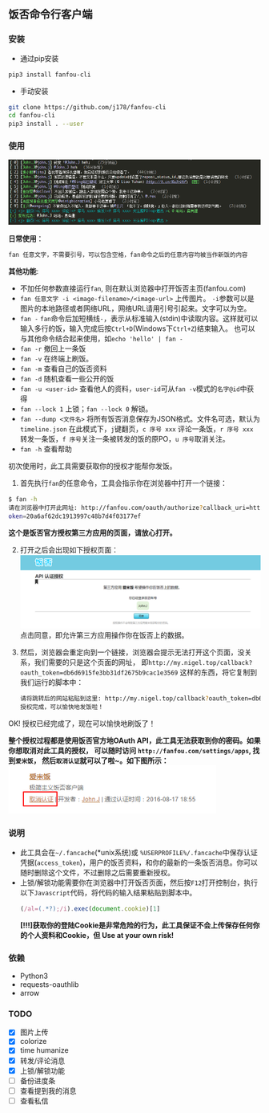 ## 饭否命令行客户端

### 安装
- 通过pip安装
```sh
pip3 install fanfou-cli
```
- 手动安装
```sh
git clone https://github.com/j178/fanfou-cli
cd fanfou-cli
pip3 install . --user
```

### 使用
![](_images/4.png)

**日常使用**：

```sh
fan 任意文字，不需要引号，可以包含空格，fan命令之后的任意内容均被当作新饭的内容
```

**其他功能**:
- 不加任何参数直接运行`fan`, 则在默认浏览器中打开饭否主页(fanfou.com)
- `fan 任意文字 -i <image-filename>/<image-url>` 上传图片。
    `-i`参数可以是图片的本地路径或者网络URL，网络URL请用引号引起来。文字可以为空。
- `fan -`  `fan`命令后加短横线`-`，表示从标准输入(stdin)中读取内容。这样就可以输入多行的饭，输入完成后按`Ctrl+D`(Windows下`Ctrl+Z`)结束输入。
    也可以与其他命令结合起来使用，如`echo 'hello' | fan -`
- `fan -r` 撤回上一条饭
- `fan -v` 在终端上刷饭。  
- `fan -m` 查看自己的饭否资料
- `fan -d` 随机查看一些公开的饭
- `fan -u <user-id>` 查看他人的资料，`user-id`可从`fan -v`模式的`名字@id`中获得
- `fan --lock 1` 上锁；`fan --lock 0` 解锁。
- `fan --dump <文件名>` 将所有饭否消息保存为JSON格式。文件名可选，默认为`timeline.json`
    在此模式下，`j`键翻页，`c 序号 xxx` 评论一条饭，`r 序号 xxx` 转发一条饭，`f 序号`关注一条被转发的饭的原PO，`u 序号`取消关注。
- `fan -h` 查看帮助


初次使用时，此工具需要获取你的授权才能帮你发饭。
1. 首先执行`fan`的任意命令，工具会指示你在浏览器中打开一个链接：
```sh
$ fan -h
请在浏览器中打开此网址: http://fanfou.com/oauth/authorize?callback_uri=http%3A%2F%2Fu.nigel.top&oauth_t
oken=20a6af62dc1913997c48b7d4f03177ef
```
**这个是饭否官方授权第三方应用的页面，请放心打开。**  

2. 打开之后会出现如下授权页面：
    ![](_images/1.png)
    点击同意，即允许第三方应用操作你在饭否上的数据。

3. 然后，浏览器会重定向到一个链接，浏览器会提示无法打开这个页面，没关系，我们需要的只是这个页面的网址，
即`http://my.nigel.top/callback?oauth_token=db6d6915fe3bb31df2675b9cac1e3569` 这样的东西，将它复制到我们运行的脚本中：
    ```sh
    请将跳转后的网站粘贴到这里: http://my.nigel.top/callback?oauth_token=db6d6915fe3bb31df2675b9cac1e3569
    授权完成，可以愉快地发饭啦！
    ```
OK! 授权已经完成了，现在可以愉快地刷饭了！

**整个授权过程都是使用饭否官方地OAuth API，此工具无法获取到你的密码。如果你想取消对此工具的授权，
可以随时访问 `http://fanfou.com/settings/apps`, 找到`爱米饭`， 然后`取消认证`就可以了啦~。如下图所示：**
![](_images/2.png)


### 说明
- 此工具会在`~/.fancache`(*unix系统)或 `%USERPROFILE%/.fancache`中保存认证凭据(`access_token`)，用户的饭否资料，和你的最新的一条饭否消息。你可以随时删除这个文件，不过删除之后需要重新授权。
- 上锁/解锁功能需要你在浏览器中打开饭否页面，然后按`F12`打开控制台，执行以下`Javascript`代码，将代码的输入结果粘贴到脚本中。
    ```javascript
    (/al=(.*?);/i).exec(document.cookie)[1]
    ```
    **[!!!]获取你的登陆Cookie是非常危险的行为，此工具保证不会上传保存任何你的个人资料和Cookie，但 Use at your own risk!**

### 依赖
- Python3
- requests-oauthlib
- arrow

### TODO
- [x] 图片上传
- [x] colorize
- [x] time humanize
- [x] 转发/评论消息
- [x] 上锁/解锁功能
- [ ] 备份进度条
- [ ] 查看提到我的消息
- [ ] 查看私信
